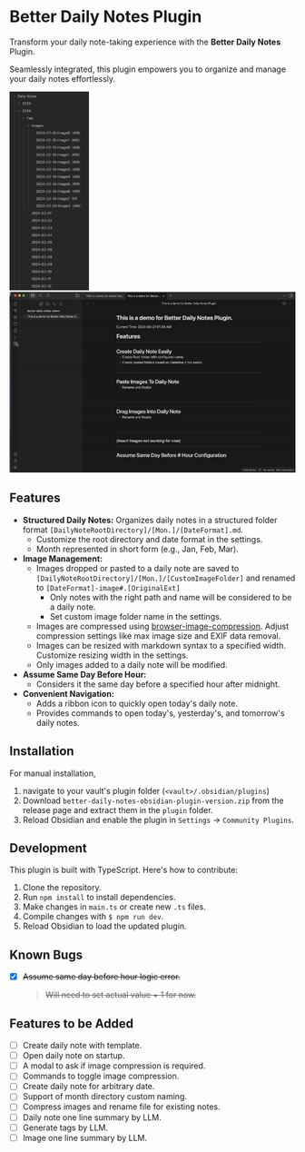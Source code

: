 # Better Daily Notes Plugin

Transform your daily note-taking experience with the **Better Daily Notes** Plugin.

Seamlessly integrated, this plugin empowers you to organize and manage your daily notes effortlessly.

<img src='imgs/2024-02-20-image2.png' width='140'/> <img src='imgs/better-daily-note-demo.gif' width='560'/>


## Features
- **Structured Daily Notes:** Organizes daily notes in a structured folder format `[DailyNoteRootDirectory]/[Mon.]/[DateFormat].md`.
  - Customize the root directory and date format in the settings.
  - Month represented in short form (e.g., Jan, Feb, Mar).
- **Image Management:**
  - Images dropped or pasted to a daily note are saved to `[DailyNoteRootDirectory]/[Mon.]/[CustomImageFolder]` and renamed to `[DateFormat]-image#.[OriginalExt]`
    - Only notes with the right path and name will be considered to be a daily note.
    - Set custom image folder name in the settings.
  - Images are compressed using [browser-image-compression](https://github.com/Donaldcwl/browser-image-compression#readme). Adjust compression settings like max image size and EXIF data removal.
  - Images can be resized with markdown syntax to a specified width. Customize resizing width in the settings.
  - Only images added to a daily note will be modified.
- **Assume Same Day Before Hour:**
  - Considers it the same day before a specified hour after midnight.
- **Convenient Navigation:**
  - Adds a ribbon icon to quickly open today's daily note.
  - Provides commands to open today's, yesterday's, and tomorrow's daily notes.

## Installation
For manual installation,
1. navigate to your vault's plugin folder (`<vault>/.obsidian/plugins`)
2. Download `better-daily-notes-obsidian-plugin-version.zip` from the release page and extract them in the `plugin` folder.
3. Reload Obsidian and enable the plugin in `Settings` -> `Community Plugins`.

## Development
This plugin is built with TypeScript. Here's how to contribute:
1. Clone the repository.
2. Run `npm install` to install dependencies.
3. Make changes in `main.ts` or create new `.ts` files.
4. Compile changes with `$ npm run dev`.
5. Reload Obsidian to load the updated plugin.

## Known Bugs
- [x] ~~Assume same day before hour logic error.~~
  > ~~Will need to set actual value + 1 for now.~~

## Features to be Added
- [ ] Create daily note with template.
- [ ] Open daily note on startup.
- [ ] A modal to ask if image compression is required.
- [ ] Commands to toggle image compression.
- [ ] Create daily note for arbitrary date.
- [ ] Support of month directory custom naming.
- [ ] Compress images and rename file for existing notes.
- [ ] Daily note one line summary by LLM.
- [ ] Generate tags by LLM.
- [ ] Image one line summary by LLM.
